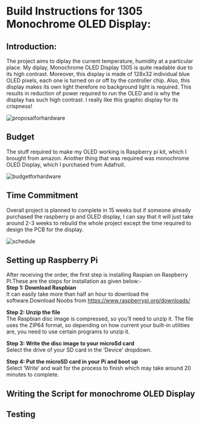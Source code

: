 Build Instructions for 1305 Monochrome OLED Display:
====================================================
## Introduction:
The project aims to diplay the current temperature, humidity at a particular place. My diplay, Monochrome OLED Display 1305 is quite readable due to its high contrast. Moreover, this display is made of 128x32 individual blue OLED pixels, each one is turned on or off by the controller chip. Also, this display makes its own light therefore no background light is required. This results in reduction of power required to run the OLED and is why the display has such high contrast. I really like this graphic display for its crispness!<br>

![proposalforhardware](https://user-images.githubusercontent.com/43180933/49705814-3d5c1300-fbef-11e8-890e-07a907621242.PNG)

## Budget
The stuff required to make my OLED working is Raspberry pi kit, which I brought from amazon. Another thing that was required was monochrome OLED Display, which I purchased from Adafruit.<br>

![budgetforhardware](https://user-images.githubusercontent.com/43180933/49705945-59ac7f80-fbf0-11e8-821e-965189972120.PNG)

## Time Commitment
Overall project is planned to complete in 15 weeks but if someone already purchased the raspberry pi and OLED display, I can say that it will just take around 2-3 weeks to rebuild the whole project except the time required to design the PCB for the display.<br>

![schedule](https://user-images.githubusercontent.com/43180933/49832270-27bc2a00-fd64-11e8-983a-34ea43f0a31d.PNG)

## Setting up Raspberry Pi
After receiving the order, the first step is installing Raspian on Raspberry Pi.These are the steps for installation as given below:-<br>
**Step 1: Download Raspbian**<br>
It can easily take more than half an hour to download the software.Download Noobs from https://www.raspberrypi.org/downloads/<br>

**Step 2: Unzip  the file**<br>
The Raspbian disc image is compressed, so you’ll need to unzip it. The file uses the ZIP64 format, so depending on how current your built-in utilities are, you need to use certain programs to unzip it.<br>

**Step 3: Write the disc image to your microSd card**<br>
Select the drive of your SD card in the ‘Device’ dropdown.

**Step 4: Put the microSD card in your Pi and boot up**<br>
Select ‘Write’ and wait for the process to finish which may take around 20 minutes to complete.

## Writing the Script for monochrome OLED Display

## Testing




